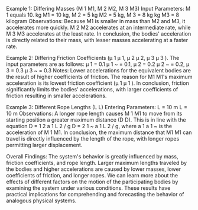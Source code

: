Example 1: Differing Masses (M 1 M1, M 2 M2, M 3 M3) Input Parameters: 
M 1 equals 10.
kg M1 = 10 kg, M 2 = 5
kg M2 = 5 kg, M 3 = 8 kg
kg M3 = 8 kilogram
Observations: Because M1 is smaller in mass than M2 and M3, it accelerates more quickly.
M 2 M2 accelerates at an intermediate rate, while M 3 M3 accelerates at the least rate.
In conclusion, the bodies' acceleration is directly related to their mass, with lesser masses accelerating at a faster rate.

Example 2: Differing Friction Coefficients (μ 1 μ 1, μ 2 μ 2, μ 3 μ 3 ).
The input parameters are as follows: μ 1 = 0.1 μ 1 ​~ = 0.1, μ 2 = 0.2 μ 2 ​~ = 0.2, μ 3 = 0.3 μ 3 ​~ = 0.3
Notes:
Lower accelerations for the equivalent bodies are the result of higher coefficients of friction.
The reason for M1 M1's maximum acceleration is its lowest friction coefficient (μ 1 μ 1 ​).
In conclusion, friction significantly limits the bodies' accelerations, with larger coefficients of friction resulting in smaller accelerations.


Example 3: Different Rope Lengths (L L)
Entering Parameters: L = 10
m L = 10 m
Observations: A longer rope length causes M 1 M1 to move from its starting position a greater maximum distance (D D).
This is in line with the equation D = 1 2 a 1 L 2 / g D = 2 1 ​~ a 1 L 2 / g, where a 1 a 1 ​~ is the acceleration of M 1 M1.
In conclusion, the maximum distance that M1 M1 can travel is directly influenced by the length of the rope, with longer ropes permitting larger displacement.


Overall Findings: The system's behavior is greatly influenced by mass, friction coefficients, and rope length.
Larger maximum lengths traveled by the bodies and higher accelerations are caused by lower masses, lower coefficients of friction, and longer ropes.
We can learn more about the effects of different factors on the motion of the participating bodies by examining the system under various conditions. These results have practical implications for comprehending and forecasting the behavior of analogous physical systems.



